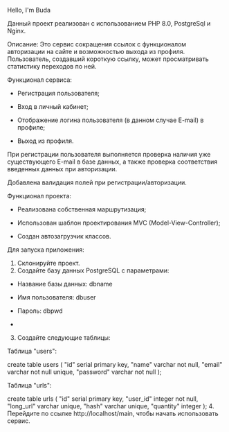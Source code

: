 Hello, I'm Buda 

Данный проект реализован с использованием PHP 8.0, PostgreSql и Nginx.

Описание:
Это сервис сокращения ссылок с функционалом авторизации на сайте и возможностью выхода из профиля. Пользователь, создавший короткую ссылку, может просматривать статистику переходов по ней.

Функционал сервиса:

- Регистрация пользователя;

- Вход в личный кабинет;

- Отображение логина пользователя (в данном случае E-mail) в профиле;

- Выход из профиля.

При регистрации пользователя выполняется проверка наличия уже существующего E-mail в базе данных, а также проверка соответствия введенных данных при авторизации.

Добавлена валидация полей при регистрации/авторизации.

Функционал проекта:

- Реализована собственная маршрутизация;

- Использован шаблон проектирования MVC (Model-View-Controller);

- Создан автозагрузчик классов.

Для запуска приложения:

1. Склонируйте проект.
2. Создайте базу данных PostgreSQL с параметрами:

- Название базы данных: dbname

- Имя пользователя: dbuser

- Пароль: dbpwd
- 
3. Создайте следующие таблицы:

Таблица "users":

create table users
(
    "id" serial primary key,
    "name" varchar not null,
    "email" varchar not null unique,
    "password" varchar not null
);

Таблица "urls":

create table urls
(
    "id" serial primary key,
    "user_id" integer not null,
    "long_url" varchar unique,
    "hash" varchar unique,
    "quantity" integer
);
4. Перейдите по ссылке http://localhost/main, чтобы начать использовать сервис.
